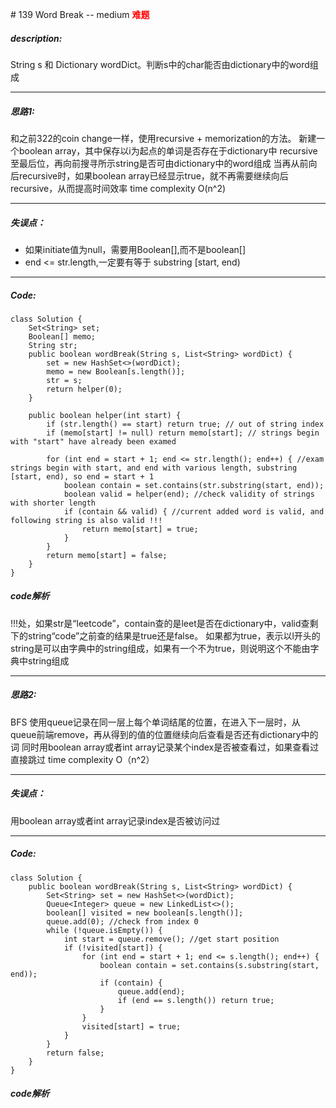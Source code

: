 \# 139 Word Break -- medium
<span style="color:red; font-weight:bold;">难题</span>
##### description:
String s 和 Dictionary wordDict。判断s中的char能否由dictionary中的word组成
****************
##### 思路1:
和之前322的coin change一样，使用recursive + memorization的方法。
新建一个boolean array，其中保存以i为起点的单词是否存在于dictionary中
recursive至最后位，再向前搜寻所示string是否可由dictionary中的word组成
当再从前向后recursive时，如果boolean array已经显示true，就不再需要继续向后recursive，从而提高时间效率
time complexity O(n^2)
**********
##### 失误点：
- 如果initiate值为null，需要用Boolean[],而不是boolean[]
- end <= str.length,一定要有等于 substring [start, end)
********
##### Code:
```
class Solution {
    Set<String> set;
    Boolean[] memo;
    String str;
    public boolean wordBreak(String s, List<String> wordDict) {
        set = new HashSet<>(wordDict);
        memo = new Boolean[s.length()];
        str = s;
        return helper(0);
    }

    public boolean helper(int start) {
        if (str.length() == start) return true; // out of string index
        if (memo[start] != null) return memo[start]; // strings begin with "start" have already been examed

        for (int end = start + 1; end <= str.length(); end++) { //exam strings begin with start, and end with various length, substring [start, end), so end = start + 1
            boolean contain = set.contains(str.substring(start, end));
            boolean valid = helper(end); //check validity of strings with shorter length
            if (contain && valid) { //current added word is valid, and following string is also valid !!!
                return memo[start] = true;
            }
        }
        return memo[start] = false;
    }
}
```
##### code解析
!!!处，如果str是“leetcode”，contain查的是leet是否在dictionary中，valid查剩下的string“code”之前查的结果是true还是false。
如果都为true，表示以l开头的string是可以由字典中的string组成，如果有一个不为true，则说明这个不能由字典中string组成

****************
##### 思路2:
BFS
使用queue记录在同一层上每个单词结尾的位置，在进入下一层时，从queue前端remove，再从得到的值的位置继续向后查看是否还有dictionary中的词
同时用boolean array或者int array记录某个index是否被查看过，如果查看过直接跳过
time complexity O（n^2）
**********
##### 失误点：
用boolean array或者int array记录index是否被访问过
********
##### Code:
```
class Solution {
    public boolean wordBreak(String s, List<String> wordDict) {
        Set<String> set = new HashSet<>(wordDict);
        Queue<Integer> queue = new LinkedList<>();
        boolean[] visited = new boolean[s.length()];
        queue.add(0); //check from index 0
        while (!queue.isEmpty()) {
            int start = queue.remove(); //get start position
            if (!visited[start]) {
                for (int end = start + 1; end <= s.length(); end++) {
                    boolean contain = set.contains(s.substring(start, end));
                    if (contain) {
                        queue.add(end);
                        if (end == s.length()) return true;
                    }  
                }
                visited[start] = true;
            }      
        }
        return false;
    }
}
```
##### code解析
